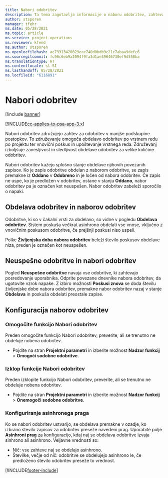 ```yaml
---
title: Nabori odobritev
description: Ta tema zagotavlja informacije o naboru odobritev, zahtevah in podmnožicah teh postopkov.
author: stsporen
manager: tfehr
ms.date: 05/28/2021
ms.topic: article
ms.service: project-operations
ms.reviewer: kfend
ms.author: stsporen
ms.openlocfilehash: ac73313420029ece740d0bdb9c21c7abaa9defc6
ms.sourcegitcommit: fc96c6eb9a2094f9fa3d1ae39646730ef9d558ba
ms.translationtype: HT
ms.contentlocale: sl-SI
ms.lasthandoff: 05/28/2021
ms.locfileid: "6116891"
---
```

# <a name="approval-sets"></a>Nabori odobritev

[!include [banner](../includes/psa-now-project-operations.md)]

[!INCLUDE[cc-applies-to-psa-app-3.x](../includes/cc-applies-to-psa-app-3x.md)]

Nabori odobritev združujejo zahtev za odobritev v manjše podskupine postopkov. To združevanje omogoča obdelavo odobritev po vrstnem redu po projektu ter vnovični poskus in upoštevanje vrstnega reda. Združevanj izboljšuje zanesljivost in sledljivost obdelave odobritev za velike količine odobritev.

Nabori odobritev kažejo splošno stanje obdelave njihovih povezanih zapisov. Ko je zapis odobritve obdelan z naborom odobritve, se zapis premakne iz **Oddano** v **Odobreno** in je ločen od nabora odobritev. Če zapis ne uspe, ko je predložen v odobritev, ostane v stanju **Oddano**, nabor odobritev pa je označen kot neuspešen. Nabor odobritev zabeleži sporočilo o napaki.

## <a name="processing-approvals-and-approval-sets"></a>Obdelava odobritev in naborov odobritev
Odobritve, ki so v čakalni vrsti za obdelavo, so vidne v pogledu **Obdelava odobritev**. Sistem poskuša večkrat asinhrono obdelati vse vnose, vključno z vnovičnim poskusom odobritve, če prejšnji poskusi niso uspeli.

Polke **Življenjska doba nabora odobritev** beleži število poskusov obdelave niza, preden je označen kot neuspešen.

## <a name="failed-approvals-and-approval-sets"></a>Neuspešne odobritve in nabori odobritev
Pogled **Neuspešne odobritve** navaja vse odobritve, ki zahtevajo posredovanje uporabnika. Odprite povezane dnevnike nabora odobritev, da ugotovite vzrok napake.
Z izbiro možnosti **Poskusi znova** se doda številu življenjske dobe nabora odobritev, premakne nabor odobritev nazaj v stanje **Obdelava** in poskuša obdelati preostale zapise.

## <a name="configure-approval-sets"></a>Konfiguracija naborov odobritev

###  <a name="enable-the-approval-sets-feature"></a>Omogočite funkcijo Nabori odobritev
Preden omogočite funkcijo Nabori odobritev, preverite, ali se trenutno ne obdeluje nobena odobritev.

- Pojdite na stran **Projektni parametri** in izberite možnost **Nadzor funkcij** > **Omogoči sodobne odobritve**.

### <a name="turn-off-the-approval-sets-feature"></a>Izklop funkcije Nabori odobritev
Preden izklopite funkcijo Nabori odobritev, preverite, ali se trenutno ne obdeluje nobena odobritev.

- Pojdite na stran **Projektni parametri** in izberite možnost **Nadzor funkcij** > **Onemogoči sodobne odobritve**.

### <a name="configuring-the-asynchronous-threshold"></a>Konfiguriranje asinhronega praga 
Ko se nabori odobritev ustvarijo, se obdelava premakne v ozadje, ko izbrano število zapisov za odobritev preseže navedeni prag. Uporabite polje **Asinhroni prag** za konfiguracijo, kdaj naj se obdelava odobritve izvaja sinhrono ali asinhrono.
Veljavne vrednosti so:

  - Nič: vse zahteve naj se obdelajo asinhrono. 
  - Številke, večje od nič: odobritve se obdelujejo asinhrono le, če predloženo število odobritev preseže to vrednost.

[!INCLUDE[footer-include](../includes/footer-banner.md)]
